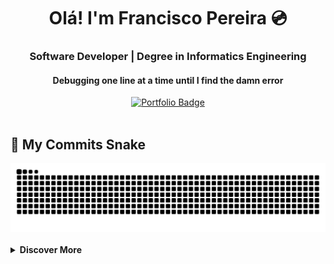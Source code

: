 <div align="center">

# Olá! I'm Francisco Pereira 💿

### Software Developer | Degree in Informatics Engineering
#### Debugging one line at a time until I find the damn error

<a href="https://ffarps.github.io/" target="_blank">
  <img src="https://img.shields.io/badge/Check_out_my-Portfolio-Lightgreen?style=for-the-badge&logo=Github&logoColor=white" alt="Portfolio Badge"/>
</a>

</div>

<br/>

## 🐍 My Commits Snake
<div align="center">
  <picture>
    <source media="(prefers-color-scheme: dark)" srcset="https://raw.githubusercontent.com/ffarps/ffarps/output/github-contribution-grid-snake-dark.svg">
    <source media="(prefers-color-scheme: light)" srcset="https://raw.githubusercontent.com/ffarps/ffarps/output/github-contribution-grid-snake.svg">
    <img alt="GitHub contribution grid snake animation" src="https://raw.githubusercontent.com/ffarps/ffarps/output/github-contribution-grid-snake.svg">
  </picture>
</div>

<br/>

<details>
  <summary><strong>Discover More</strong></summary>

  <p align="center">💻 Passionate FOSS Advocate</p>
  <p align="center">🐧 Debian/Arch GNU Linux User</p>

  <br/>

  <div align="center">
    <a href="https://github.com/Envoy-VC/awesome-badges#contents" target="_blank">
      <img src="https://img.shields.io/badge/Awesome_Badges-100000?style=for-the-badge&logo=github&logoColor=white" alt="Awesome Badges"/>
    </a>
    <a href="https://github.com/Platane/snk" target="_blank">
      <img src="https://img.shields.io/badge/Snake-100000?style=for-the-badge&logo=github&logoColor=white" alt="GitHub Snake Game"/>
    </a>
  </div>

  <br/>

  <p align="center">
    <em>Avatar by Midjourney AI "cyberpunk choom with vr headset"</em>
  </p>
</details>
